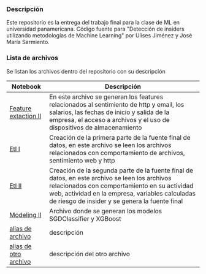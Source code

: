 ### Descripción
Este repositorio es la entrega del trabajo final para la clase de ML en universidad panamericana. Código fuente para "Detección de insiders utilizando metodologías de Machine Learning" por Ulises Jiménez y José María Sarmiento.

### Lista de archivos
Se listan los archivos dentro del repositorio con su descripción

| Notebook | Descripción |
| ------ | ------ |
| [Feature extaction II](InsiderTrading_feature_extraction_part_II.ipynb) | En este archivo se generan los features relacionados al sentimiento de http y email, los salarios, las fechas de inicio y salida de la empresa, el acceso a archivos y el uso de dispositivos de almacenamiento |
| [Etl I](InsiderTrading_etl_part_I) | Creación de la primera parte de la fuente final de datos, en este archivo se leen los archivos relacionados con comportamiento de archivos, sentimiento web y http |
| [Etl II](InsiderTrading_etl_part_II) | Creación de la segunda parte de la fuente final de datos, en este archivo se leen los archivos relacionados con comportamiento en su actividad web, actividad en la empresa, variables calculadas de riesgo de insider y se genera la fuente final |
| [Modeling II](InsiderTrading_modelling_part_II.ipynb) | Archivo donde se generan los modelos SGDClassifier y XGBoost |
| [alias de archivo](nombre_de_archivo_en_repo) | descripción |
| [alias de otro archivo](nombre_de_otro_Archivo_en_repo) | descripción del otro archivo |